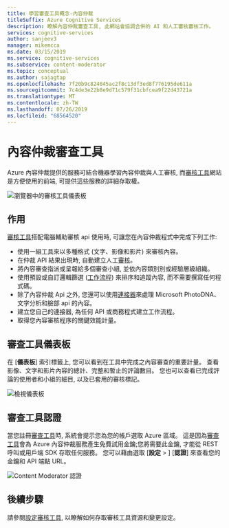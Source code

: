 ```yaml
---
title: 學習審查工具概念-內容仲裁
titleSuffix: Azure Cognitive Services
description: 瞭解內容仲裁審查工具, 此網站會協調合併的 AI 和人工審核審核工作。
services: cognitive-services
author: sanjeev3
manager: mikemcca
ms.date: 03/15/2019
ms.service: cognitive-services
ms.subservice: content-moderator
ms.topic: conceptual
ms.author: sajagtap
ms.openlocfilehash: 7f20b9c824045ac2f8c13df3ed8f776195de611a
ms.sourcegitcommit: 7c4de3e22b8e9d71c579f31cbfcea9f22d43721a
ms.translationtype: MT
ms.contentlocale: zh-TW
ms.lasthandoff: 07/26/2019
ms.locfileid: "68564520"
---
```

# <a name="content-moderator-review-tool"></a>內容仲裁審查工具

Azure 內容仲裁提供的服務可結合機器學習內容仲裁與人工審核, 而[審核工具](https://contentmoderator.cognitive.microsoft.com)網站是方便使用的前端, 可提供這些服務的詳細存取權。

![瀏覽器中的審核工具儀表板](./images/0-dashboard.png)

## <a name="what-it-does"></a>作用

[審核工具](https://contentmoderator.cognitive.microsoft.com)搭配電腦輔助審核 api 使用時, 可讓您在內容仲裁程式中完成下列工作:

- 使用一組工具來以多種格式 (文字、影像和影片) 來審核內容。
- 在仲裁 API 結果出現時, 自動建立人工[審核](../review-api.md#reviews)。
- 將內容審查指派或呈報給多個審查小組, 並依內容類別別或經驗層級組織。
- 使用預設或自訂邏輯篩選 ([工作流程](../review-api.md#workflows)) 來排序和追蹤內容, 而不需要撰寫任何程式碼。
- 除了內容仲裁 Api 之外, 您還可以使用[連接器](./configure.md#connectors)來處理 Microsoft PhotoDNA、文字分析和臉部 api 的內容。
- 建立您自己的連接器, 為任何 API 或商務程式建立工作流程。
- 取得您內容審核程序的關鍵效能計量。

## <a name="review-tool-dashboard"></a>審查工具儀表板

在 [**儀表板**] 索引標籤上, 您可以看到在工具中完成之內容審查的重要計量。 查看影像、文字和影片內容的總計、完整和暫止的評論數目。 您也可以查看已完成評論的使用者和小組的細目, 以及已套用的審核標記。

![檢視儀表板](images/0-dashboard.png)

## <a name="review-tool-credentials"></a>審查工具認證

當您註冊[審查工具](https://contentmoderator.cognitive.microsoft.com)時, 系統會提示您為您的帳戶選取 Azure 區域。 這是因為[審查工具](https://contentmoderator.cognitive.microsoft.com)會為 Azure 內容仲裁服務產生免費試用金鑰;您將需要此金鑰, 才能從 REST 呼叫或用戶端 SDK 存取任何服務。 您可以藉由選取 [**設定** > ] [**認證**] 來查看您的金鑰和 API 端點 URL。

![Content Moderator 認證](images/settings-6-credentials.png)

## <a name="next-steps"></a>後續步驟

請參閱[設定審核工具](./configure.md), 以瞭解如何存取審核工具資源和變更設定。